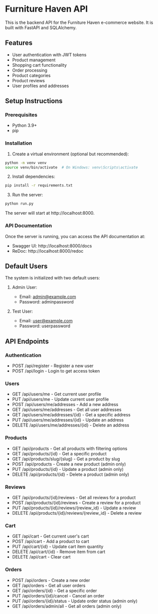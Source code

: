 # Furniture Haven API

This is the backend API for the Furniture Haven e-commerce website. It is built with FastAPI and SQLAlchemy.

## Features

- User authentication with JWT tokens
- Product management
- Shopping cart functionality
- Order processing
- Product categories
- Product reviews
- User profiles and addresses

## Setup Instructions

### Prerequisites

- Python 3.9+
- pip

### Installation

1. Create a virtual environment (optional but recommended):

```bash
python -m venv venv
source venv/bin/activate  # On Windows: venv\Scripts\activate
```

2. Install dependencies:

```bash
pip install -r requirements.txt
```

3. Run the server:

```bash
python run.py
```

The server will start at http://localhost:8000.

### API Documentation

Once the server is running, you can access the API documentation at:

- Swagger UI: http://localhost:8000/docs
- ReDoc: http://localhost:8000/redoc

## Default Users

The system is initialized with two default users:

1. Admin User:
   - Email: admin@example.com
   - Password: adminpassword

2. Test User:
   - Email: user@example.com
   - Password: userpassword

## API Endpoints

### Authentication

- POST /api/register - Register a new user
- POST /api/login - Login to get access token

### Users

- GET /api/users/me - Get current user profile
- PUT /api/users/me - Update current user profile
- POST /api/users/me/addresses - Add a new address
- GET /api/users/me/addresses - Get all user addresses
- GET /api/users/me/addresses/{id} - Get a specific address
- PUT /api/users/me/addresses/{id} - Update an address
- DELETE /api/users/me/addresses/{id} - Delete an address

### Products

- GET /api/products - Get all products with filtering options
- GET /api/products/{id} - Get a specific product
- GET /api/products/slug/{slug} - Get a product by slug
- POST /api/products - Create a new product (admin only)
- PUT /api/products/{id} - Update a product (admin only)
- DELETE /api/products/{id} - Delete a product (admin only)

### Reviews

- GET /api/products/{id}/reviews - Get all reviews for a product
- POST /api/products/{id}/reviews - Create a review for a product
- PUT /api/products/{id}/reviews/{review_id} - Update a review
- DELETE /api/products/{id}/reviews/{review_id} - Delete a review

### Cart

- GET /api/cart - Get current user's cart
- POST /api/cart - Add a product to cart
- PUT /api/cart/{id} - Update cart item quantity
- DELETE /api/cart/{id} - Remove item from cart
- DELETE /api/cart - Clear cart

### Orders

- POST /api/orders - Create a new order
- GET /api/orders - Get all user orders
- GET /api/orders/{id} - Get a specific order
- PUT /api/orders/{id}/cancel - Cancel an order
- PUT /api/orders/{id}/status - Update order status (admin only)
- GET /api/orders/admin/all - Get all orders (admin only) 